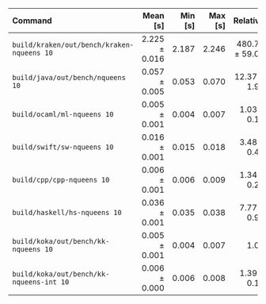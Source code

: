 | Command | Mean [s] | Min [s] | Max [s] | Relative |
|:---|---:|---:|---:|---:|
| `build/kraken/out/bench/kraken-nqueens 10` | 2.225 ± 0.016 | 2.187 | 2.246 | 480.72 ± 59.09 |
| `build/java/out/bench/nqueens 10` | 0.057 ± 0.005 | 0.053 | 0.070 | 12.37 ± 1.92 |
| `build/ocaml/ml-nqueens 10` | 0.005 ± 0.001 | 0.004 | 0.007 | 1.03 ± 0.17 |
| `build/swift/sw-nqueens 10` | 0.016 ± 0.001 | 0.015 | 0.018 | 3.48 ± 0.45 |
| `build/cpp/cpp-nqueens 10` | 0.006 ± 0.001 | 0.006 | 0.009 | 1.34 ± 0.20 |
| `build/haskell/hs-nqueens 10` | 0.036 ± 0.001 | 0.035 | 0.038 | 7.77 ± 0.97 |
| `build/koka/out/bench/kk-nqueens 10` | 0.005 ± 0.001 | 0.004 | 0.007 | 1.00 |
| `build/koka/out/bench/kk-nqueens-int 10` | 0.006 ± 0.000 | 0.006 | 0.008 | 1.39 ± 0.19 |
